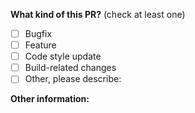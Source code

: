 **What kind of this PR?** (check at least one)

- [ ] Bugfix
- [ ] Feature
- [ ] Code style update
- [ ] Build-related changes
- [ ] Other, please describe:

**Other information:**
